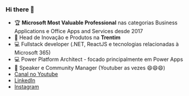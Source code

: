 ### Hi there 👋

- 🏆 **Microsoft Most Valuable Professional** nas categorias Business Applications e Office Apps and Services desde 2017
- 👔 Head de Inovação e Produtos na **Trentim**
- 💻 Fullstack developer (.NET, ReactJS e tecnologias relacionadas à Microsoft 365)
- 💻 Power Platform Architect - focado principalmente em Power Apps
- 🎤 Speaker e Community Manager (Youtuber as vezes 😄😄😄)
- [Canal no Youtube](http://youtube.com/douglasromao)
- [LinkedIn](https://www.linkedin.com/in/douglas-romao/)
- [Instagram](https://www.instagram.com/_douglasromao/)



<!--
**douglasromao/douglasromao** is a ✨ _special_ ✨ repository because its `README.md` (this file) appears on your GitHub profile.

Here are some ideas to get you started:

- 🔭 I’m currently working on ...
- 🌱 I’m currently learning ...
- 👯 I’m looking to collaborate on ...
- 🤔 I’m looking for help with ...
- 💬 Ask me about ...
- 📫 How to reach me: ...
- 😄 Pronouns: ...
- ⚡ Fun fact: ...
-->
